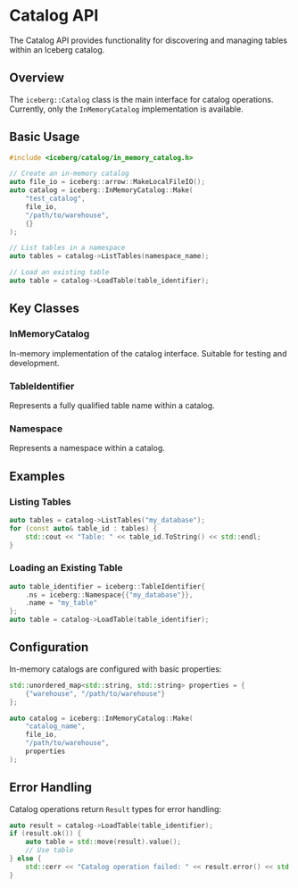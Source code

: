 # Catalog API

The Catalog API provides functionality for discovering and managing tables within an Iceberg catalog.

## Overview

The `iceberg::Catalog` class is the main interface for catalog operations. Currently, only the `InMemoryCatalog` implementation is available.

## Basic Usage

```cpp
#include <iceberg/catalog/in_memory_catalog.h>

// Create an in-memory catalog
auto file_io = iceberg::arrow::MakeLocalFileIO();
auto catalog = iceberg::InMemoryCatalog::Make(
    "test_catalog",
    file_io,
    "/path/to/warehouse",
    {}
);

// List tables in a namespace
auto tables = catalog->ListTables(namespace_name);

// Load an existing table
auto table = catalog->LoadTable(table_identifier);
```

## Key Classes

### InMemoryCatalog
In-memory implementation of the catalog interface. Suitable for testing and development.

### TableIdentifier
Represents a fully qualified table name within a catalog.

### Namespace
Represents a namespace within a catalog.

## Examples

### Listing Tables
```cpp
auto tables = catalog->ListTables("my_database");
for (const auto& table_id : tables) {
    std::cout << "Table: " << table_id.ToString() << std::endl;
}
```

### Loading an Existing Table
```cpp
auto table_identifier = iceberg::TableIdentifier{
    .ns = iceberg::Namespace{{"my_database"}},
    .name = "my_table"
};
auto table = catalog->LoadTable(table_identifier);
```

## Configuration

In-memory catalogs are configured with basic properties:

```cpp
std::unordered_map<std::string, std::string> properties = {
    {"warehouse", "/path/to/warehouse"}
};

auto catalog = iceberg::InMemoryCatalog::Make(
    "catalog_name",
    file_io,
    "/path/to/warehouse",
    properties
);
```

## Error Handling

Catalog operations return `Result` types for error handling:

```cpp
auto result = catalog->LoadTable(table_identifier);
if (result.ok()) {
    auto table = std::move(result).value();
    // Use table
} else {
    std::cerr << "Catalog operation failed: " << result.error() << std::endl;
}
```
